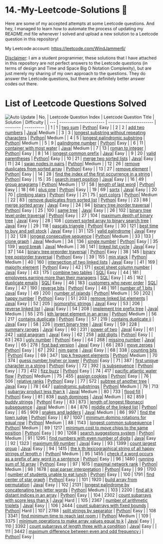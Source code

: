# 14.-My-Leetcode-Solutions :dart:
Here are some of my accepted attempts at some Leetcode questions. And hey, I managed to learn how to automate the process of updating my README.md file whenever I solved and 
upload a new solution to a Leetcode question in this repository!

My Leetcode account: https://leetcode.com/WindJammer6/

<ins>Disclaimer</ins>: I am a student programmer, these solutions that I have attached in this repository are not perfect answers to the Leetcode questions (in terms of design 
and Time and Space Big O Notation Complexity), but are just merely my sharing of my own approach to the questions.
They do answer the Leetcode questions, but there are definitely better answer codes out there.

# List of Leetcode Questions Solved
![Auto Update](https://github.com/WindJammer6/14.-My-Leetcode-Solutions/actions/workflows/update_readme.yml/badge.svg)
| No. | Leetcode Question Index | Leetcode Question Title | Solution | Difficulty |
| --- | ----------------------- | ----------------------- | -------- | ---------- |
| 1 | 1 | [two sum](https://leetcode.com/problems/two-sum) | [Python](https://github.com/WindJammer6/14.-My-Leetcode-Solutions/blob/main/1_Easy_LeetCode_Questions/leetcode_1_two-sum.py)| Easy |
| 2 | 2 | [add two numbers](https://leetcode.com/problems/add-two-numbers) | [Java](https://github.com/WindJammer6/14.-My-Leetcode-Solutions/blob/main/2_Medium_LeetCode_Questions/leetcode_2_add-two-numbers_(onLinkedListDataStructure).java)| Medium |
| 3 | 3 | [longest substring without repeating characters](https://leetcode.com/problems/longest-substring-without-repeating-characters) | [Python](https://github.com/WindJammer6/14.-My-Leetcode-Solutions/blob/main/2_Medium_LeetCode_Questions/leetcode_3_longest-substring-without-repeating-characters_(onQueueDataStructure).py)| Medium |
| 4 | 5 | [longest palindromic substring](https://leetcode.com/problems/longest-palindromic-substring) | [Python](https://github.com/WindJammer6/14.-My-Leetcode-Solutions/blob/main/2_Medium_LeetCode_Questions/leetcode_5_longest-palindromic-substring_(onDynamicProgramming).py)| Medium |
| 5 | 9 | [palindrome number](https://leetcode.com/problems/palindrome-number) | [Python](https://github.com/WindJammer6/14.-My-Leetcode-Solutions/blob/main/1_Easy_LeetCode_Questions/leetcode_9_palindrome-number.py)| Easy |
| 6 | 11 | [container with most water](https://leetcode.com/problems/container-with-most-water) | [Java](https://github.com/WindJammer6/14.-My-Leetcode-Solutions/blob/main/2_Medium_LeetCode_Questions/leetcode_11_container-with-most-water.java)| Medium |
| 7 | 13 | [roman to integer](https://leetcode.com/problems/roman-to-integer) | [Python](https://github.com/WindJammer6/14.-My-Leetcode-Solutions/blob/main/1_Easy_LeetCode_Questions/leetcode_13_roman-to-integer.py)| Easy |
| 8 | 14 | [longest common prefix](https://leetcode.com/problems/longest-common-prefix) | [Java](https://github.com/WindJammer6/14.-My-Leetcode-Solutions/blob/main/1_Easy_LeetCode_Questions/leetcode_14_longest-common-prefix_(onTrieDataStructure).java)| Easy |
| 9 | 20 | [valid parentheses](https://leetcode.com/problems/valid-parentheses) | [Python](https://github.com/WindJammer6/14.-My-Leetcode-Solutions/blob/main/1_Easy_LeetCode_Questions/leetcode_20_valid-parentheses_(onStackDataStructure).py)| Easy |
| 10 | 21 | [merge two sorted lists](https://leetcode.com/problems/merge-two-sorted-lists) | [Java](https://github.com/WindJammer6/14.-My-Leetcode-Solutions/blob/main/1_Easy_LeetCode_Questions/leetcode_21_merge-two-sorted-lists_(onLinkedListDataStructure).java)| Easy |
| 11 | 24 | [swap nodes in pairs](https://leetcode.com/problems/swap-nodes-in-pairs) | [Python](https://github.com/WindJammer6/14.-My-Leetcode-Solutions/blob/main/2_Medium_LeetCode_Questions/leetcode_24_swap-nodes-in-pairs_(onLinkedListDataStructure).py)| Medium |
| 12 | 26 | [remove duplicates from sorted array](https://leetcode.com/problems/remove-duplicates-from-sorted-array) | [Python](https://github.com/WindJammer6/14.-My-Leetcode-Solutions/blob/main/1_Easy_LeetCode_Questions/leetcode_26_remove-duplicates-from-sorted-array.py)| Easy |
| 13 | 27 | [remove element](https://leetcode.com/problems/remove-element) | [Python](https://github.com/WindJammer6/14.-My-Leetcode-Solutions/blob/main/1_Easy_LeetCode_Questions/leetcode_27_remove-element.py)| Easy |
| 14 | 28 | [find the index of the first occurrence in a string](https://leetcode.com/problems/find-the-index-of-the-first-occurrence-in-a-string) | [Python](https://github.com/WindJammer6/14.-My-Leetcode-Solutions/blob/main/1_Easy_LeetCode_Questions/leetcode_28_find-the-index-of-the-first-occurrence-in-a-string.py)| Easy |
| 15 | 35 | [search insert position](https://leetcode.com/problems/search-insert-position) | [Java](https://github.com/WindJammer6/14.-My-Leetcode-Solutions/blob/main/1_Easy_LeetCode_Questions/leetcode_35_search-insert-position_(onBinarySearchAlgorithm).java)| Easy |
| 16 | 49 | [group anagrams](https://leetcode.com/problems/group-anagrams) | [Python](https://github.com/WindJammer6/14.-My-Leetcode-Solutions/blob/main/2_Medium_LeetCode_Questions/leetcode_49_group-anagrams.py)| Medium |
| 17 | 58 | [length of last word](https://leetcode.com/problems/length-of-last-word) | [Python](https://github.com/WindJammer6/14.-My-Leetcode-Solutions/blob/main/1_Easy_LeetCode_Questions/leetcode_58_length-of-last-word.py)| Easy |
| 18 | 66 | [plus one](https://leetcode.com/problems/plus-one) | [Python](https://github.com/WindJammer6/14.-My-Leetcode-Solutions/blob/main/1_Easy_LeetCode_Questions/leetcode_66_plus-one.py)| Easy |
| 19 | 69 | [sqrtx](https://leetcode.com/problems/sqrtx) | [Java](https://github.com/WindJammer6/14.-My-Leetcode-Solutions/blob/main/1_Easy_LeetCode_Questions/leetcode_69_sqrtx_(onBinarySearchAlgorithm).java)| Easy |
| 20 | 70 | [climbing stairs](https://leetcode.com/problems/climbing-stairs) | [Python](https://github.com/WindJammer6/14.-My-Leetcode-Solutions/blob/main/1_Easy_LeetCode_Questions/leetcode_70_climbing-stairs_(onDynamicProgramming).py)| Easy |
| 21 | 75 | [sort colors](https://leetcode.com/problems/sort-colors) | [Python](https://github.com/WindJammer6/14.-My-Leetcode-Solutions/blob/main/2_Medium_LeetCode_Questions/leetcode_75_sort-colors_(onMergeSortAlgorithm).py)| Medium |
| 22 | 83 | [remove duplicates from sorted list](https://leetcode.com/problems/remove-duplicates-from-sorted-list) | [Python](https://github.com/WindJammer6/14.-My-Leetcode-Solutions/blob/main/1_Easy_LeetCode_Questions/leetcode_83_remove-duplicates-from-sorted-list_(onLinkedListDataStructure).py)| Easy |
| 23 | 88 | [merge sorted array](https://leetcode.com/problems/merge-sorted-array) | [Java](https://github.com/WindJammer6/14.-My-Leetcode-Solutions/blob/main/1_Easy_LeetCode_Questions/leetcode_88_merge-sorted-array.java)| Easy |
| 24 | 94 | [binary tree inorder traversal](https://leetcode.com/problems/binary-tree-inorder-traversal) | [Python](https://github.com/WindJammer6/14.-My-Leetcode-Solutions/blob/main/1_Easy_LeetCode_Questions/leetcode_94_binary-tree-inorder-traversal_(onInOrderTraversalAlgorithm).py)| Easy |
| 25 | 100 | [same tree](https://leetcode.com/problems/same-tree) | [Java](https://github.com/WindJammer6/14.-My-Leetcode-Solutions/blob/main/1_Easy_LeetCode_Questions/leetcode_100_same-tree_(onPostOrderTraversalAlgorithm).java)| Easy |
| 26 | 102 | [binary tree level order traversal](https://leetcode.com/problems/binary-tree-level-order-traversal) | [Python](https://github.com/WindJammer6/14.-My-Leetcode-Solutions/blob/main/1_Easy_LeetCode_Questions/leetcode_102_binary-tree-level-order-traversal_(onBreadthFirstSearchAlgorithm).py)| Easy |
| 27 | 104 | [maximum depth of binary tree](https://leetcode.com/problems/maximum-depth-of-binary-tree) | [Java](https://github.com/WindJammer6/14.-My-Leetcode-Solutions/blob/main/1_Easy_LeetCode_Questions/leetcode_104_maximum-depth-of-binary-tree_(onPreOrderTraversalAlgorithm).java)| Easy |
| 28 | 108 | [convert sorted array to binary search tree](https://leetcode.com/problems/convert-sorted-array-to-binary-search-tree) | [Java](https://github.com/WindJammer6/14.-My-Leetcode-Solutions/blob/main/1_Easy_LeetCode_Questions/leetcode_108_convert-sorted-array-to-binary-search-tree_(onBinarySearchTreeDataStructureandAVLTreeDataStructure).java)| Easy |
| 29 | 118 | [pascals triangle](https://leetcode.com/problems/pascals-triangle) | [Python](https://github.com/WindJammer6/14.-My-Leetcode-Solutions/blob/main/1_Easy_LeetCode_Questions/leetcode_118_pascals-triangle.py)| Easy |
| 30 | 121 | [best time to buy and sell stock](https://leetcode.com/problems/best-time-to-buy-and-sell-stock) | [Java](https://github.com/WindJammer6/14.-My-Leetcode-Solutions/blob/main/1_Easy_LeetCode_Questions/leetcode_121_best-time-to-buy-and-sell-stock_(onDynamicProgramming).java)| Easy |
| 31 | 125 | [valid palindrome](https://leetcode.com/problems/valid-palindrome) | [Java](https://github.com/WindJammer6/14.-My-Leetcode-Solutions/blob/main/1_Easy_LeetCode_Questions/leetcode_125_valid-palindrome.java)| Easy |
| 32 | 128 | [longest consecutive sequence](https://leetcode.com/problems/longest-consecutive-sequence) | [Python](https://github.com/WindJammer6/14.-My-Leetcode-Solutions/blob/main/2_Medium_LeetCode_Questions/leetcode_128_longest-consecutive-sequence_(onUnionFindAlgorithm).py)| Medium |
| 33 | 133 | [clone graph](https://leetcode.com/problems/clone-graph) | [Java](https://github.com/WindJammer6/14.-My-Leetcode-Solutions/blob/main/2_Medium_LeetCode_Questions/leetcode_133_clone-graph_(onGraphDataStructureandBreadthFirstSearchAlgorithm).java)| Medium |
| 34 | 136 | [single number](https://leetcode.com/problems/single-number) | [Python](https://github.com/WindJammer6/14.-My-Leetcode-Solutions/blob/main/1_Easy_LeetCode_Questions/leetcode_136_single-number.py)| Easy |
| 35 | 139 | [word break](https://leetcode.com/problems/word-break) | [Java](https://github.com/WindJammer6/14.-My-Leetcode-Solutions/blob/main/2_Medium_LeetCode_Questions/leetcode_139_word-break_(onDynamicProgrammingandTrieDataStructure).java)| Medium |
| 36 | 141 | [linked list cycle](https://leetcode.com/problems/linked-list-cycle) | [Java](https://github.com/WindJammer6/14.-My-Leetcode-Solutions/blob/main/1_Easy_LeetCode_Questions/leetcode_141_linked-list-cycle_(onLinkedListDataStructure).java)| Easy |
| 37 | 144 | [binary tree preorder traversal](https://leetcode.com/problems/binary-tree-preorder-traversal) | [Python](https://github.com/WindJammer6/14.-My-Leetcode-Solutions/blob/main/1_Easy_LeetCode_Questions/leetcode_144_binary-tree-preorder-traversal_(onPreOrderTraversalAlgorithm).py)| Easy |
| 38 | 145 | [binary tree postorder traversal](https://leetcode.com/problems/binary-tree-postorder-traversal) | [Python](https://github.com/WindJammer6/14.-My-Leetcode-Solutions/blob/main/1_Easy_LeetCode_Questions/leetcode_145_binary-tree-postorder-traversal_(onPostOrderTraversalAlgorithm).py)| Easy |
| 39 | 155 | [min stack](https://leetcode.com/problems/min-stack) | [Python](https://github.com/WindJammer6/14.-My-Leetcode-Solutions/blob/main/2_Medium_LeetCode_Questions/leetcode_155_min-stack_(onStackDataStructure).py)| Medium |
| 40 | 160 | [intersection of two linked lists](https://leetcode.com/problems/intersection-of-two-linked-lists) | [Java](https://github.com/WindJammer6/14.-My-Leetcode-Solutions/blob/main/1_Easy_LeetCode_Questions/leetcode_160_intersection-of-two-linked-lists_(onLinkedListDataStructure).java)| Easy |
| 41 | 169 | [majority element](https://leetcode.com/problems/majority-element) | [Python](https://github.com/WindJammer6/14.-My-Leetcode-Solutions/blob/main/1_Easy_LeetCode_Questions/leetcode_169_majority-element.py)| Easy |
| 42 | 171 | [excel sheet column number](https://leetcode.com/problems/excel-sheet-column-number) | [Java](https://github.com/WindJammer6/14.-My-Leetcode-Solutions/blob/main/1_Easy_LeetCode_Questions/leetcode_171_excel-sheet-column-number.java)| Easy |
| 43 | 175 | [combine two tables](https://leetcode.com/problems/combine-two-tables) | [SQL](https://github.com/WindJammer6/14.-My-Leetcode-Solutions/blob/main/1_Easy_LeetCode_Questions/leetcode_175_combine-two-tables_(onSQL).sql)| Easy |
| 44 | 181 | [employees earning more than their managers](https://leetcode.com/problems/employees-earning-more-than-their-managers) | [SQL](https://github.com/WindJammer6/14.-My-Leetcode-Solutions/blob/main/1_Easy_LeetCode_Questions/leetcode_181_employees-earning-more-than-their-managers_(onSQL).sql)| Easy |
| 45 | 182 | [duplicate emails](https://leetcode.com/problems/duplicate-emails) | [SQL](https://github.com/WindJammer6/14.-My-Leetcode-Solutions/blob/main/1_Easy_LeetCode_Questions/leetcode_182_duplicate-emails_(onSQL).sql)| Easy |
| 46 | 183 | [customers who never order](https://leetcode.com/problems/customers-who-never-order) | [SQL](https://github.com/WindJammer6/14.-My-Leetcode-Solutions/blob/main/1_Easy_LeetCode_Questions/leetcode_183_customers-who-never-order_(onSQL).sql)| Easy |
| 47 | 190 | [reverse bits](https://leetcode.com/problems/reverse-bits) | [Python](https://github.com/WindJammer6/14.-My-Leetcode-Solutions/blob/main/1_Easy_LeetCode_Questions/leetcode_190_reverse-bits.py)| Easy |
| 48 | 191 | [number of 1 bits](https://leetcode.com/problems/number-of-1-bits) | [Java](https://github.com/WindJammer6/14.-My-Leetcode-Solutions/blob/main/1_Easy_LeetCode_Questions/leetcode_191_number-of-1-bits.java)| Easy |
| 49 | 200 | [number of islands](https://leetcode.com/problems/number-of-islands) | [Python](https://github.com/WindJammer6/14.-My-Leetcode-Solutions/blob/main/2_Medium_LeetCode_Questions/leetcode_200_number-of-islands_(onBreadthFirstSearchAlgorithm).py)| Medium |
| 50 | 202 | [happy number](https://leetcode.com/problems/happy-number) | [Python](https://github.com/WindJammer6/14.-My-Leetcode-Solutions/blob/main/1_Easy_LeetCode_Questions/leetcode_202_happy-number.py)| Easy |
| 51 | 203 | [remove linked list elements](https://leetcode.com/problems/remove-linked-list-elements) | [Java](https://github.com/WindJammer6/14.-My-Leetcode-Solutions/blob/main/1_Easy_LeetCode_Questions/leetcode_203_remove-linked-list-elements_(onLinkedListDataStructure).java)| Easy |
| 52 | 205 | [isomorphic strings](https://leetcode.com/problems/isomorphic-strings) | [Java](https://github.com/WindJammer6/14.-My-Leetcode-Solutions/blob/main/1_Easy_LeetCode_Questions/leetcode_205_isomorphic-strings.java)| Easy |
| 53 | 206 | [reverse linked list](https://leetcode.com/problems/reverse-linked-list) | [Java](https://github.com/WindJammer6/14.-My-Leetcode-Solutions/blob/main/1_Easy_LeetCode_Questions/leetcode_206_reverse-linked-list_(onLinkedListDataStructure).java)| Easy |
| 54 | 208 | [implement trie prefix tree](https://leetcode.com/problems/implement-trie-prefix-tree) | [Java](https://github.com/WindJammer6/14.-My-Leetcode-Solutions/blob/main/2_Medium_LeetCode_Questions/leetcode_208_implement-trie-prefix-tree_(onTrieDataStructure).java)| Medium |
| 55 | 215 | [kth largest element in an array](https://leetcode.com/problems/kth-largest-element-in-an-array) | [Python](https://github.com/WindJammer6/14.-My-Leetcode-Solutions/blob/main/2_Medium_LeetCode_Questions/leetcode_215_kth-largest-element-in-an-array_(onQuickSelectAlgorithm).py)| Medium |
| 56 | 217 | [contains duplicate](https://leetcode.com/problems/contains-duplicate) | [Python](https://github.com/WindJammer6/14.-My-Leetcode-Solutions/blob/main/1_Easy_LeetCode_Questions/leetcode_217_contains-duplicate.py)| Easy |
| 57 | 219 | [contains duplicate ii](https://leetcode.com/problems/contains-duplicate-ii) | [Java](https://github.com/WindJammer6/14.-My-Leetcode-Solutions/blob/main/1_Easy_LeetCode_Questions/leetcode_219_contains-duplicate-ii.java)| Easy |
| 58 | 226 | [invert binary tree](https://leetcode.com/problems/invert-binary-tree) | [Java](https://github.com/WindJammer6/14.-My-Leetcode-Solutions/blob/main/1_Easy_LeetCode_Questions/leetcode_226_invert-binary-tree_(onPostOrderTraversalAlgorithm).java)| Easy |
| 59 | 228 | [summary ranges](https://leetcode.com/problems/summary-ranges) | [Java](https://github.com/WindJammer6/14.-My-Leetcode-Solutions/blob/main/1_Easy_LeetCode_Questions/leetcode_228_summary-ranges.java)| Easy |
| 60 | 231 | [power of two](https://leetcode.com/problems/power-of-two) | [Java](https://github.com/WindJammer6/14.-My-Leetcode-Solutions/blob/main/1_Easy_LeetCode_Questions/leetcode_231_power-of-two.java)| Easy |
| 61 | 242 | [valid anagram](https://leetcode.com/problems/valid-anagram) | [Java](https://github.com/WindJammer6/14.-My-Leetcode-Solutions/blob/main/1_Easy_LeetCode_Questions/leetcode_242_valid-anagram.java)| Easy |
| 62 | 258 | [add digits](https://leetcode.com/problems/add-digits) | [Python](https://github.com/WindJammer6/14.-My-Leetcode-Solutions/blob/main/1_Easy_LeetCode_Questions/leetcode_258_add-digits.py)| Easy |
| 63 | 263 | [ugly number](https://leetcode.com/problems/ugly-number) | [Python](https://github.com/WindJammer6/14.-My-Leetcode-Solutions/blob/main/1_Easy_LeetCode_Questions/leetcode_263_ugly-number.py)| Easy |
| 64 | 268 | [missing number](https://leetcode.com/problems/missing-number) | [Java](https://github.com/WindJammer6/14.-My-Leetcode-Solutions/blob/main/1_Easy_LeetCode_Questions/leetcode_268_missing-number.java)| Easy |
| 65 | 278 | [first bad version](https://leetcode.com/problems/first-bad-version) | [Java](https://github.com/WindJammer6/14.-My-Leetcode-Solutions/blob/main/1_Easy_LeetCode_Questions/leetcode_278_first-bad-version_(onBinarySearchAlgorithm).java)| Easy |
| 66 | 283 | [move zeroes](https://leetcode.com/problems/move-zeroes) | [Python](https://github.com/WindJammer6/14.-My-Leetcode-Solutions/blob/main/1_Easy_LeetCode_Questions/leetcode_283_move-zeroes.py)| Easy |
| 67 | 292 | [nim game](https://leetcode.com/problems/nim-game) | [Java](https://github.com/WindJammer6/14.-My-Leetcode-Solutions/blob/main/1_Easy_LeetCode_Questions/leetcode_292_nim-game.java)| Easy |
| 68 | 338 | [counting bits](https://leetcode.com/problems/counting-bits) | [Python](https://github.com/WindJammer6/14.-My-Leetcode-Solutions/blob/main/1_Easy_LeetCode_Questions/leetcode_338_counting-bits_(onDynamicProgramming).py)| Easy |
| 69 | 347 | [top k frequent elements](https://leetcode.com/problems/top-k-frequent-elements) | [Python](https://github.com/WindJammer6/14.-My-Leetcode-Solutions/blob/main/2_Medium_LeetCode_Questions/leetcode_347_top-k-frequent-elements_(onQuickSelectAlgorithm).py)| Medium |
| 70 | 374 | [guess number higher or lower](https://leetcode.com/problems/guess-number-higher-or-lower) | [Python](https://github.com/WindJammer6/14.-My-Leetcode-Solutions/blob/main/1_Easy_LeetCode_Questions/leetcode_374_guess-number-higher-or-lower.py)| Easy |
| 71 | 387 | [first unique character in a string](https://leetcode.com/problems/first-unique-character-in-a-string) | [Python](https://github.com/WindJammer6/14.-My-Leetcode-Solutions/blob/main/1_Easy_LeetCode_Questions/leetcode_387_first-unique-character-in-a-string.py)| Easy |
| 72 | 392 | [is subsequence](https://leetcode.com/problems/is-subsequence) | [Python](https://github.com/WindJammer6/14.-My-Leetcode-Solutions/blob/main/1_Easy_LeetCode_Questions/leetcode_392_is-subsequence.py)| Easy |
| 73 | 412 | [fizz buzz](https://leetcode.com/problems/fizz-buzz) | [Python](https://github.com/WindJammer6/14.-My-Leetcode-Solutions/blob/main/1_Easy_LeetCode_Questions/leetcode_412_fizz-buzz.py)| Easy |
| 74 | 417 | [pacific atlantic water flow](https://leetcode.com/problems/pacific-atlantic-water-flow) | [Python](https://github.com/WindJammer6/14.-My-Leetcode-Solutions/blob/main/2_Medium_LeetCode_Questions/leetcode_417_pacific-atlantic-water-flow_(onDepthFirstSearchAlgorithm).py)| Medium |
| 75 | 455 | [assign cookies](https://leetcode.com/problems/assign-cookies) | [Python](https://github.com/WindJammer6/14.-My-Leetcode-Solutions/blob/main/1_Easy_LeetCode_Questions/leetcode_455_assign-cookies_(onQuickSortAlgorithm).py)| Easy |
| 76 | 506 | [relative ranks](https://leetcode.com/problems/relative-ranks) | [Python](https://github.com/WindJammer6/14.-My-Leetcode-Solutions/blob/main/1_Easy_LeetCode_Questions/leetcode_506_relative-ranks.py)| Easy |
| 77 | 572 | [subtree of another tree](https://leetcode.com/problems/subtree-of-another-tree) | [Java](https://github.com/WindJammer6/14.-My-Leetcode-Solutions/blob/main/1_Easy_LeetCode_Questions/leetcode_572_subtree-of-another-tree_(onPostOrderTraversalAlgorithm).java)| Easy |
| 78 | 647 | [palindromic substrings](https://leetcode.com/problems/palindromic-substrings) | [Python](https://github.com/WindJammer6/14.-My-Leetcode-Solutions/blob/main/2_Medium_LeetCode_Questions/leetcode_647_palindromic-substrings_(onDynamicProgramming).py)| Medium |
| 79 | 713 | [subarray product less than k](https://leetcode.com/problems/subarray-product-less-than-k) | [Java](https://github.com/WindJammer6/14.-My-Leetcode-Solutions/blob/main/2_Medium_LeetCode_Questions/leetcode_713_subarray-product-less-than-k.java)| Medium |
| 80 | 733 | [flood fill](https://leetcode.com/problems/flood-fill) | [Python](https://github.com/WindJammer6/14.-My-Leetcode-Solutions/blob/main/1_Easy_LeetCode_Questions/leetcode_733_flood-fill_(onDepthFirstSearchAlgorithm).py)| Easy |
| 81 | 838 | [push dominoes](https://leetcode.com/problems/push-dominoes) | [Java](https://github.com/WindJammer6/14.-My-Leetcode-Solutions/blob/main/2_Medium_LeetCode_Questions/leetcode_838_push-dominoes.java)| Medium |
| 82 | 859 | [buddy strings](https://leetcode.com/problems/buddy-strings) | [Python](https://github.com/WindJammer6/14.-My-Leetcode-Solutions/blob/main/1_Easy_LeetCode_Questions/leetcode_859_buddy-strings.py)| Easy |
| 83 | 873 | [length of longest fibonacci subsequence](https://leetcode.com/problems/length-of-longest-fibonacci-subsequence) | [Java](https://github.com/WindJammer6/14.-My-Leetcode-Solutions/blob/main/2_Medium_LeetCode_Questions/leetcode_873_length-of-longest-fibonacci-subsequence.java)| Medium |
| 84 | 876 | [middle of the linked list](https://leetcode.com/problems/middle-of-the-linked-list) | [Python](https://github.com/WindJammer6/14.-My-Leetcode-Solutions/blob/main/1_Easy_LeetCode_Questions/leetcode_876_middle-of-the-linked-list_(onLinkedListDataStructure).py)| Easy |
| 85 | 909 | [snakes and ladders](https://leetcode.com/problems/snakes-and-ladders) | [Java](https://github.com/WindJammer6/14.-My-Leetcode-Solutions/blob/main/2_Medium_LeetCode_Questions/leetcode_909_snakes-and-ladders_(onBreadthFirstSearchAlgorithm).java)| Medium |
| 86 | 997 | [find the town judge](https://leetcode.com/problems/find-the-town-judge) | [Python](https://github.com/WindJammer6/14.-My-Leetcode-Solutions/blob/main/1_Easy_LeetCode_Questions/leetcode_997_find-the-town-judge_(onDirectedGraphDataStructure).py)| Easy |
| 87 | 1007 | [minimum domino rotations for equal row](https://leetcode.com/problems/minimum-domino-rotations-for-equal-row) | [Python](https://github.com/WindJammer6/14.-My-Leetcode-Solutions/blob/main/2_Medium_LeetCode_Questions/leetcode_1007_minimum-domino-rotations-for-equal-row.py)| Medium |
| 88 | 1143 | [longest common subsequence](https://leetcode.com/problems/longest-common-subsequence) | [Python](https://github.com/WindJammer6/14.-My-Leetcode-Solutions/blob/main/2_Medium_LeetCode_Questions/leetcode_1143_longest-common-subsequence_(onDynamicProgramming).py)| Medium |
| 89 | 1217 | [minimum cost to move chips to the same position](https://leetcode.com/problems/minimum-cost-to-move-chips-to-the-same-position) | [Python](https://github.com/WindJammer6/14.-My-Leetcode-Solutions/blob/main/1_Easy_LeetCode_Questions/leetcode_1217_minimum-cost-to-move-chips-to-the-same-position.py)| Easy |
| 90 | 1268 | [search suggestions system](https://leetcode.com/problems/search-suggestions-system) | [Python](https://github.com/WindJammer6/14.-My-Leetcode-Solutions/blob/main/2_Medium_LeetCode_Questions/leetcode_1268_search-suggestions-system_(onTrieDataStructure).py)| Medium |
| 91 | 1295 | [find numbers with even number of digits](https://leetcode.com/problems/find-numbers-with-even-number-of-digits) | [Java](https://github.com/WindJammer6/14.-My-Leetcode-Solutions/blob/main/1_Easy_LeetCode_Questions/leetcode_1295_find-numbers-with-even-number-of-digits.java)| Easy |
| 92 | 1323 | [maximum 69 number](https://leetcode.com/problems/maximum-69-number) | [Java](https://github.com/WindJammer6/14.-My-Leetcode-Solutions/blob/main/1_Easy_LeetCode_Questions/leetcode_1323_maximum-69-number.java)| Easy |
| 93 | 1399 | [count largest group](https://leetcode.com/problems/count-largest-group) | [Java](https://github.com/WindJammer6/14.-My-Leetcode-Solutions/blob/main/1_Easy_LeetCode_Questions/leetcode_1399_count-largest-group.java)| Easy |
| 94 | 1415 | [the k th lexicographical string of all happy strings of length n](https://leetcode.com/problems/the-k-th-lexicographical-string-of-all-happy-strings-of-length-n) | [Python](https://github.com/WindJammer6/14.-My-Leetcode-Solutions/blob/main/2_Medium_LeetCode_Questions/leetcode_1415_the-k-th-lexicographical-string-of-all-happy-strings-of-length-n.py)| Medium |
| 95 | 1455 | [check if a word occurs as a prefix of any word in a sentence](https://leetcode.com/problems/check-if-a-word-occurs-as-a-prefix-of-any-word-in-a-sentence) | [Python](https://github.com/WindJammer6/14.-My-Leetcode-Solutions/blob/main/1_Easy_LeetCode_Questions/leetcode_1455_check-if-a-word-occurs-as-a-prefix-of-any-word-in-a-sentence.py)| Easy |
| 96 | 1480 | [running sum of 1d array](https://leetcode.com/problems/running-sum-of-1d-array) | [Python](https://github.com/WindJammer6/14.-My-Leetcode-Solutions/blob/main/1_Easy_LeetCode_Questions/leetcode_1480_running-sum-of-1d-array.py)| Easy |
| 97 | 1615 | [maximal network rank](https://leetcode.com/problems/maximal-network-rank) | [Python](https://github.com/WindJammer6/14.-My-Leetcode-Solutions/blob/main/2_Medium_LeetCode_Questions/leetcode_1615_maximal-network-rank_(onUndirectedGraphDataStructure).py)| Medium |
| 98 | 1678 | [goal parser interpretation](https://leetcode.com/problems/goal-parser-interpretation) | [Python](https://github.com/WindJammer6/14.-My-Leetcode-Solutions/blob/main/1_Easy_LeetCode_Questions/leetcode_1678_goal-parser-interpretation.py)| Easy |
| 99 | 1700 | [number of students unable to eat lunch](https://leetcode.com/problems/number-of-students-unable-to-eat-lunch) | [Python](https://github.com/WindJammer6/14.-My-Leetcode-Solutions/blob/main/1_Easy_LeetCode_Questions/leetcode_1700_number-of-students-unable-to-eat-lunch_(onStackDataStructureandQueueDataStructure).py)| Easy |
| 100 | 1791 | [find center of star graph](https://leetcode.com/problems/find-center-of-star-graph) | [Python](https://github.com/WindJammer6/14.-My-Leetcode-Solutions/blob/main/1_Easy_LeetCode_Questions/leetcode_1791_find-center-of-star-graph.py)| Easy |
| 101 | 1920 | [build array from permutation](https://leetcode.com/problems/build-array-from-permutation) | [Java](https://github.com/WindJammer6/14.-My-Leetcode-Solutions/blob/main/1_Easy_LeetCode_Questions/leetcode_1920_build-array-from-permutation.java)| Easy |
| 102 | 2131 | [longest palindrome by concatenating two letter words](https://leetcode.com/problems/longest-palindrome-by-concatenating-two-letter-words) | [Python](https://github.com/WindJammer6/14.-My-Leetcode-Solutions/blob/main/2_Medium_LeetCode_Questions/leetcode_2131_longest-palindrome-by-concatenating-two-letter-words.py)| Medium |
| 103 | 2200 | [find all k distant indices in an array](https://leetcode.com/problems/find-all-k-distant-indices-in-an-array) | [Python](https://github.com/WindJammer6/14.-My-Leetcode-Solutions/blob/main/1_Easy_LeetCode_Questions/leetcode_2200_find-all-k-distant-indices-in-an-array.py)| Easy |
| 104 | 2302 | [count subarrays with score less than k](https://leetcode.com/problems/count-subarrays-with-score-less-than-k) | [Java](https://github.com/WindJammer6/14.-My-Leetcode-Solutions/blob/main/3_Hard_LeetCode_Questions/leetcode_2302_count-subarrays-with-score-less-than-k.java)| Hard |
| 105 | 2367 | [number of arithmetic triplets](https://leetcode.com/problems/number-of-arithmetic-triplets) | [Java](https://github.com/WindJammer6/14.-My-Leetcode-Solutions/blob/main/1_Easy_LeetCode_Questions/leetcode_2367_number-of-arithmetic-triplets.java)| Easy |
| 106 | 2444 | [count subarrays with fixed bounds](https://leetcode.com/problems/count-subarrays-with-fixed-bounds) | [Python](https://github.com/WindJammer6/14.-My-Leetcode-Solutions/blob/main/3_Hard_LeetCode_Questions/leetcode_2444_count-subarrays-with-fixed-bounds.py)| Hard |
| 107 | 2788 | [split strings by separator](https://leetcode.com/problems/split-strings-by-separator) | [Python](https://github.com/WindJammer6/14.-My-Leetcode-Solutions/blob/main/1_Easy_LeetCode_Questions/leetcode_2788_split-strings-by-separator.py)| Easy |
| 108 | 3341 | [find minimum time to reach last room i](https://leetcode.com/problems/find-minimum-time-to-reach-last-room-i) | [Python](https://github.com/WindJammer6/14.-My-Leetcode-Solutions/blob/main/2_Medium_LeetCode_Questions/leetcode_3341_find-minimum-time-to-reach-last-room-i_(onDijsktraAlgorithmandDirectedWeightedGraphDataStructure).py)| Medium |
| 109 | 3375 | [minimum operations to make array values equal to k](https://leetcode.com/problems/minimum-operations-to-make-array-values-equal-to-k) | [Java](https://github.com/WindJammer6/14.-My-Leetcode-Solutions/blob/main/1_Easy_LeetCode_Questions/leetcode_3375_minimum-operations-to-make-array-values-equal-to-k.java)| Easy |
| 110 | 3392 | [count subarrays of length three with a condition](https://leetcode.com/problems/count-subarrays-of-length-three-with-a-condition) | [Java](https://github.com/WindJammer6/14.-My-Leetcode-Solutions/blob/main/1_Easy_LeetCode_Questions/leetcode_3392_count-subarrays-of-length-three-with-a-condition.java)| Easy |
| 111 | 3442 | [maximum difference between even and odd frequency i](https://leetcode.com/problems/maximum-difference-between-even-and-odd-frequency-i) | [Python](https://github.com/WindJammer6/14.-My-Leetcode-Solutions/blob/main/1_Easy_LeetCode_Questions/leetcode_3442_maximum-difference-between-even-and-odd-frequency-i.py)| Easy |
